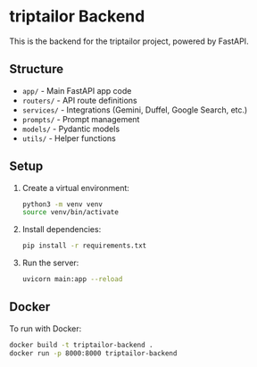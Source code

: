 # triptailor Backend

This is the backend for the triptailor project, powered by FastAPI.

## Structure

- `app/` - Main FastAPI app code
- `routers/` - API route definitions
- `services/` - Integrations (Gemini, Duffel, Google Search, etc.)
- `prompts/` - Prompt management
- `models/` - Pydantic models
- `utils/` - Helper functions

## Setup

1. Create a virtual environment:
   ```bash
   python3 -m venv venv
   source venv/bin/activate
   ```
2. Install dependencies:
   ```bash
   pip install -r requirements.txt
   ```
3. Run the server:
   ```bash
   uvicorn main:app --reload
   ```

## Docker

To run with Docker:
```bash
docker build -t triptailor-backend .
docker run -p 8000:8000 triptailor-backend
``` 